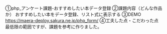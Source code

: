 ①php_アンケート課題-おすすめしたい本データ登録
②課題内容（どんな作品か） おすすめしたい本をデータ登録、リスト式に表示する
③DEMO https://maera-deploy.sakura.ne.jp/php_form/
④工夫した点・こだわった点 最低限の範囲ですが、課題を参考に作りました。
